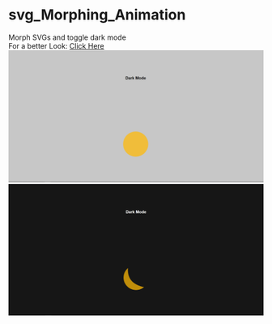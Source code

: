 # svg_Morphing_Animation
Morph SVGs and toggle dark mode   
For a better Look: [Click Here](https://heisenberg-ayush.github.io/svg_Morphing_Animation/)   
![LightMode](./images/sun.png)   
![DarkMode](./images/dark.png)
